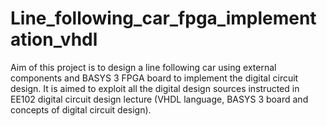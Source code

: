 # Line_following_car_fpga_implementation_vhdl
Aim of this project is to design a line following car using external components and BASYS 3 FPGA board to implement the digital circuit design. It is aimed to exploit all the digital design sources instructed in EE102 digital circuit design lecture (VHDL language, BASYS 3 board and concepts of digital circuit design).
